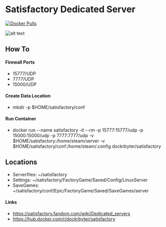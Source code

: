# Satisfactory Dedicated Server
[![Docker Pulls](https://img.shields.io/docker/pulls/dockrbyter/satisfactory.svg)](https://hub.docker.com/r/dockrbyter/satisfactory)

![alt text](https://img2.storyblok.com/fit-in/0x300/filters:format(png)/f/110098/5405x1416/10decfbcac/hero-logo.png)

## How To
#### Firewall Ports
 - 15777/UDP
 - 7777/UDP
 - 15000/UDP
 
#### Create Data Location
 - mkdir -p $HOME/satisfactory/conf

#### Run Container
  - docker run --name satisfactory -it --rm -p 15777:15777/udp -p 15000:15000/udp -p 7777:7777/udp -v $HOME/satisfactory:/home/steam/server -v $HOME/satisfactory/conf:/home/steam/.config dockrbyter/satisfactory

## Locations
 - Serverfiles: ~/satisfactory
 - Settings: ~/satisfactory/FactoryGame/Saved/Config/LinuxServer
 - SaveGames: ~/satisfactory/conf/Epic/FactoryGame/Saved/SaveGames/server

#### Links
 - https://satisfactory.fandom.com/wiki/Dedicated_servers
 - https://hub.docker.com/r/dockrbyter/satisfactory
